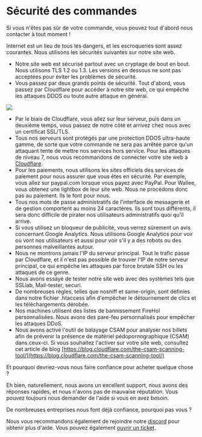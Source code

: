 # Sécurité des commandes

Si vous n'êtes pas sûr de votre commande, vous pouvez tout d'abord nous contacter à tout moment !

Internet est un lieu de tous les dangers, et les escroqueries sont assez courantes. Nous utilisons les sécurités suivantes sur notre site web.

-   Notre site web est sécurisé partout avec un cryptage de bout en bout. Nous utilisons TLS 1.2 ou 1.3. Les versions en dessous ne sont pas acceptées pour éviter les problèmes de sécurité.
-   Vous passez par deux grands points de sécurité. Tout d'abord, vous passez par Cloudflare pour accéder à notre site web, ce qui empêche les attaques DDOS ou toute autre attaque en général.

![](https://i.imgur.com/LOpoFX1.png)

-   Par le biais de Cloudflare, vous allez sur leur serveur, puis dans un deuxième temps, vous passez de notre côté et arrivez chez nous avec un certificat SSL/TLS.
-   Tous nos serveurs sont protégés par une protection DDOS ultra-haute gamme, de sorte que votre commande ne sera pas arrêtée parce qu'un attaquant tente de mettre nos services hors service. Pour les attaques de niveau 7, nous vous recommandons de connecter votre site web à [Cloudflare](https://cloudflare.com).
-   Pour les paiements, nous utilisons les sites officiels des services de paiement pour nous assurer que vous êtes en sécurité. Par exemple, vous allez sur paypal.com lorsque vous payez avec PayPal. Pour Wallee, vous obtenez une lightbox de leur site web. Nous ne procédons donc pas au paiement. Ils le font pour nous.
-   Tous nos mots de passe administratifs de l'interface de messagerie et de gestion comportent au moins 24 caractères. Ils sont tous différents, il sera donc difficile de pirater nos utilisateurs administratifs quoi qu'il arrive.
-   Si vous utilisez un bloqueur de publicité, vous verrez sûrement un avis concernant Google Analytics. Nous utilisons Google Analytics pour voir où vont nos utilisateurs et aussi pour voir s'il y a des robots ou des personnes malveillantes autour.
-   Nous ne montrons jamais l'IP du serveur principal. Tout le trafic passe par Cloudflare, et il n'est pas possible de trouver l'IP de notre serveur principal, ce qui empêche les attaques par force brutale SSH ou les attaques de ce genre.
-   Nous avons essayé de tester notre site web avec des systèmes tels que SSLlab, Mail-tester, securi.
-   De nombreuses règles, telles que nosniff et same-origin, sont définies dans notre fichier .htaccess afin d'empêcher le détournement de clics et les téléchargements dérobée.
-   Nos machines utilisent des listes de bannissement FireHol personnalisées. Nous avons des pare-feu personnalisés pour empêcher les attaques DDoS.
-   Nous avons activé l'outil de balayage CSAM pour analyser nos billets afin de prévenir la présence de matériel pédopornographique (CSAM) dans ceux-ci. Si vous souhaitez l'activer sur votre site web, consultez cet article de blog [https://blog.cloudflare.com/the-csam-scanning-tool/](https://blog.cloudflare.com/the-csam-scanning-tool/)

Et pourquoi devriez-vous nous faire confiance pour acheter quelque chose ?

Eh bien, naturellement, nous avons un excellent support, nous avons des réponses rapides, et nous n'avons pas de mauvaise réputation. Vous pouvez toujours nous demander de l'aide si vous en avez besoin.

De nombreuses entreprises nous font déjà confiance, pourquoi pas vous ?

Nous vous recommandons également de rejoindre notre [discord](https://discord.gg/Hyh5ekP) pour obtenir plus d'aide. Vous pouvez également [ouvrir un ticket](https://portal.polisystems.ch/submitticket.php?step=2&deptid=2&language=french).
